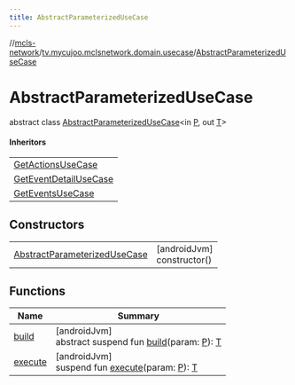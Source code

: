 ```yaml
---
title: AbstractParameterizedUseCase
---
```

//[mcls-network](../../../index.html)/[tv.mycujoo.mclsnetwork.domain.usecase](../index.html)/[AbstractParameterizedUseCase](index.html)



# AbstractParameterizedUseCase

abstract class [AbstractParameterizedUseCase](index.html)&lt;in [P](index.html), out [T](index.html)&gt;

#### Inheritors


| |
|---|
| [GetActionsUseCase](../-get-actions-use-case/index.html) |
| [GetEventDetailUseCase](../-get-event-detail-use-case/index.html) |
| [GetEventsUseCase](../-get-events-use-case/index.html) |


## Constructors


| | |
|---|---|
| [AbstractParameterizedUseCase](-abstract-parameterized-use-case.html) | [androidJvm]<br>constructor() |


## Functions


| Name | Summary |
|---|---|
| [build](build.html) | [androidJvm]<br>abstract suspend fun [build](build.html)(param: [P](index.html)): [T](index.html) |
| [execute](execute.html) | [androidJvm]<br>suspend fun [execute](execute.html)(param: [P](index.html)): [T](index.html) |

